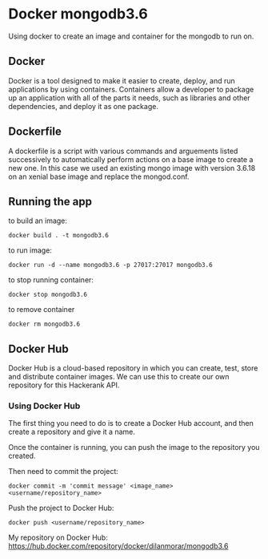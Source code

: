 # Docker mongodb3.6

Using docker to create an image and container for the mongodb to run on.

## Docker

Docker is a tool designed to make it easier to create, deploy, and run applications by using containers. Containers allow a developer to package up an application with all of the parts it needs, such as libraries and other dependencies, and deploy it as one package.

## Dockerfile

A dockerfile is a script with various commands and arguements listed successively to automatically perform actions on a base image to create a new one. In this case we used an existing mongo image with version 3.6.18 on an xenial base image and replace the mongod.conf.


## Running the app

to build an image:
```
docker build . -t mongodb3.6
```
to run image:
```
docker run -d --name mongodb3.6 -p 27017:27017 mongodb3.6
```
to stop running container:
```
docker stop mongodb3.6
```
to remove container
```
docker rm mongodb3.6
```

## Docker Hub

Docker Hub is a cloud-based repository in which you can create, test, store and distribute container images. We can use this to create our own repository for this Hackerank API.

### Using Docker Hub

The first thing you need to do is to create a Docker Hub account, and then create a repository and give it a name.

Once the container is running, you can push the image to the repository you created.

Then need to commit the project:

`docker commit -m 'commit message' <image_name> <username/repository_name>`

Push the project to Docker Hub:

`docker push <username/repository_name>`

My repository on Docker Hub: https://hub.docker.com/repository/docker/dilanmorar/mongodb3.6
  
